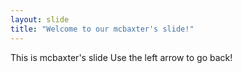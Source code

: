```yaml
---
layout: slide
title: "Welcome to our mcbaxter's slide!"
---
```

This is mcbaxter's slide
Use the left arrow to go back!
